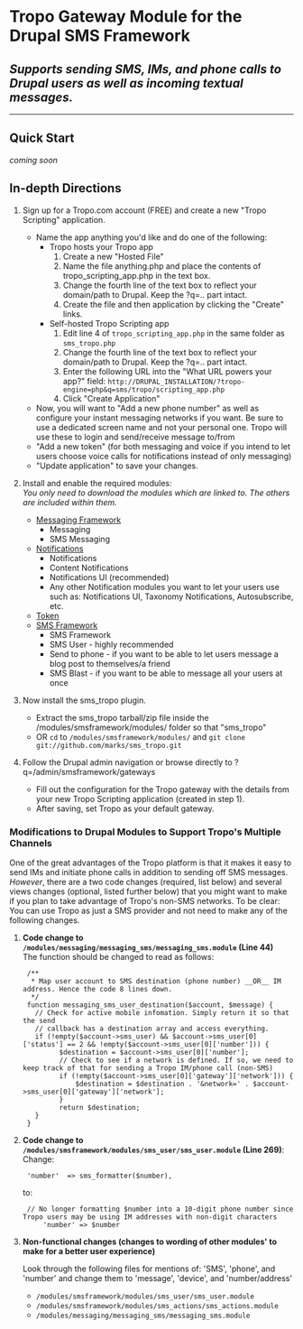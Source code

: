 Tropo Gateway Module for the Drupal SMS Framework
=================================================
_Supports sending SMS, IMs, and phone calls to Drupal users as well as incoming textual messages._
--------------------------------------------------------------------------------------------------

* * *

## Quick Start
_coming soon_

## In-depth Directions
1. Sign up for a Tropo.com account (FREE) and create a new "Tropo Scripting" application.
	* Name the app anything you'd like and do one of the following:
		* Tropo hosts your Tropo app
			1. Create a new "Hosted File"
			2. Name the file anything.php and place the contents of tropo_scripting_app.php in the text box.
			3. Change the fourth line of the text box to reflect your domain/path to Drupal. Keep the ?q=.. part intact.
			4. Create the file and then application by clicking the "Create" links.
		* Self-hosted Tropo Scripting app
			1. Edit line 4 of `tropo_scripting_app.php` in the same folder as `sms_tropo.php`
			2. Change the fourth line of the text box to reflect your domain/path to Drupal. Keep the ?q=.. part intact.
			3. Enter the following URL into the "What URL powers your app?" field: `http://DRUPAL_INSTALLATION/?tropo-engine=php&q=sms/tropo/scripting_app.php`
			4. Click "Create Application"
	* Now, you will want to "Add a new phone number" as well as configure your instant messaging networks if you want. Be sure to use a dedicated screen name and not your personal one. Tropo will use these to login and send/receive message to/from
	* "Add a new token" (for both messaging and voice if you intend to let users choose voice calls for notifications instead of only messaging)
	* "Update application" to save your changes.
	
2. Install and enable the required modules:  
	_You only need to download the modules which are linked to. The others are included within them._
	* [Messaging Framework](http://drupal.org/project/messaging "Messaging Framework")
		* Messaging
		* SMS Messaging
	* [Notifications](http://drupal.org/project/notifications "Notifications")
		* Notifications
		* Content Notifications
		* Notifications UI (recommended)
		* Any other Notification modules you want to let your users use such as: Notifications UI, Taxonomy Notifications,  Autosubscribe, etc.
	* [Token](http://drupal.org/project/token "Token")
	* [SMS Framework](http://drupal.org/project/smsframework "SMSFramework")
		* SMS Framework
		* SMS User - highly recommended
		* Send to phone - if you want to be able to let users message a blog post to themselves/a friend
		* SMS Blast - if you want to be able to message all your users at once

3. Now install the sms_tropo plugin.
	* Extract the sms_tropo tarball/zip file inside the /modules/smsframework/modules/ folder so that "sms_tropo"
	* OR `cd` to `/modules/smsframework/modules/` and `git clone git://github.com/marks/sms_tropo.git`
	
4. Follow the Drupal admin navigation or browse directly to ?q=/admin/smsframework/gateways 
	* Fill out the configuration for the Tropo gateway with the details from your new Tropo Scripting application (created in step 1).
	* After saving, set Tropo as your default gateway.

### Modifications to Drupal Modules to Support Tropo's Multiple Channels
One of the great advantages of the Tropo platform is that it makes it easy to send IMs and initiate phone calls in addition to sending off SMS messages.  
_However_, there are a two code changes (required, list below) and several views changes (optional, listed further below) that you might want to make if you plan to take advantage of Tropo's non-SMS networks.
To be clear: You can use Tropo as just a SMS provider and not need to make any of the following changes. 

1. **Code change to `/modules/messaging/messaging_sms/messaging_sms.module` (Line 44)**  
	The function should be changed to read as follows:

		/**
		 * Map user account to SMS destination (phone number) __OR__ IM address. Hence the code 8 lines down.
		 */
		function messaging_sms_user_destination($account, $message) {
		  // Check for active mobile infomation. Simply return it so that the send
		  // callback has a destination array and access everything.
		  if (!empty($account->sms_user) && $account->sms_user[0]['status'] == 2 && !empty($account->sms_user[0]['number'])) {
				$destination = $account->sms_user[0]['number'];
				// Check to see if a network is defined. If so, we need to keep track of that for sending a Tropo IM/phone call (non-SMS)
				if (!empty($account->sms_user[0]['gateway']['network'])) {
					$destination = $destination . '&network=' . $account->sms_user[0]['gateway']['network'];
				}
				return $destination;
		  }
		}

2. **Code change to `/modules/smsframework/modules/sms_user/sms_user.module` (Line 269)**:  
	Change:  

		'number'  => sms_formatter($number),
			
	to: 
		
		// No longer formatting $number into a 10-digit phone number since Tropo users may be using IM addresses with non-digit characters
			'number' => $number

3. **Non-functional changes (changes to wording of other modules' to make for a better user experience)**
	
	Look through the following files for mentions of: 'SMS', 'phone', and 'number' and change them to 'message', 'device', and 'number/address'
	* `/modules/smsframework/modules/sms_user/sms_user.module`
	* `/modules/smsframework/modules/sms_actions/sms_actions.module`
	* `/modules/messaging/messaging_sms/messaging_sms.module`